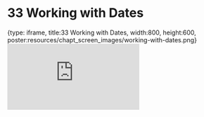 # 33 Working with Dates
 
{type: iframe, title:33 Working with Dates, width:800, height:600, poster:resources/chapt_screen_images/working-with-dates.png}
![](https://datatrail-jhu.github.io/DataTrail/no_toc/working-with-dates.html)
 

 

